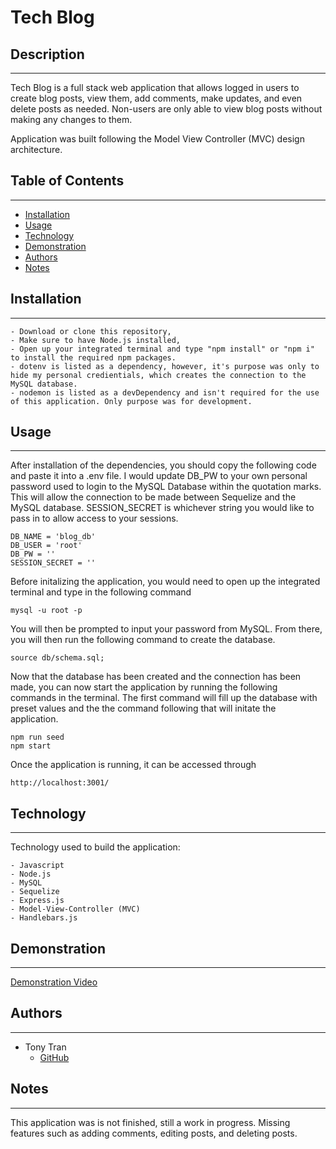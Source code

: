 # Tech Blog

## Description

---

Tech Blog is a full stack web application that allows logged in users to create blog posts, view them, add comments, make updates, and even delete posts as needed. Non-users are only able to view blog posts without making any changes to them.

Application was built following the Model View Controller (MVC) design architecture.

## Table of Contents

---

- [Installation](#installation)
- [Usage](#usage)
- [Technology](#technology)
- [Demonstration](#demonstration)
- [Authors](#authors)
- [Notes](#notes)

## Installation

---

    - Download or clone this repository,
    - Make sure to have Node.js installed,
    - Open up your integrated terminal and type "npm install" or "npm i" to install the required npm packages.
    - dotenv is listed as a dependency, however, it's purpose was only to hide my personal credientials, which creates the connection to the MySQL database.
    - nodemon is listed as a devDependency and isn't required for the use of this application. Only purpose was for development.

## Usage

---

After installation of the dependencies, you should copy the following code and paste it into a .env file. I would update DB_PW to your own personal password used to login to the MySQL Database within the quotation marks. This will allow the connection to be made between Sequelize and the MySQL database. SESSION_SECRET is whichever string you would like to pass in to allow access to your sessions.

    DB_NAME = 'blog_db'
    DB_USER = 'root'
    DB_PW = ''
    SESSION_SECRET = ''

Before initalizing the application, you would need to open up the integrated terminal and type in the following command

    mysql -u root -p

You will then be prompted to input your password from MySQL. From there, you will then run the following command to create the database.

    source db/schema.sql;

Now that the database has been created and the connection has been made, you can now start the application by running the following commands in the terminal. The first command will fill up the database with preset values and the the command following that will initate the application.

    npm run seed
    npm start

Once the application is running, it can be accessed through

    http://localhost:3001/

## Technology

---

Technology used to build the application:

    - Javascript
    - Node.js
    - MySQL
    - Sequelize
    - Express.js
    - Model-View-Controller (MVC)
    - Handlebars.js

## Demonstration

---

[Demonstration Video](https://drive.google.com/file/d/1pn1rukwP1pT-2wufEYcNCjY9XzJAYgtC/view)

## Authors

---

- Tony Tran
  - [GitHub](https://github.com/tonytran97)

## Notes

---

This application was is not finished, still a work in progress. Missing features such as adding comments, editing posts, and deleting posts.
